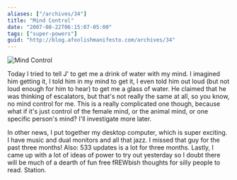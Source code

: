 ```yaml
---
aliases: ["/archives/34"]
title: "Mind Control"
date: "2007-08-22T06:15:07-05:00"
tags: ["super-powers"]
guid: "http://blog.afoolishmanifesto.com/archives/34"
---
```

![Mind Control](/wp-content/uploads/2007/08/mindcontrol2.png)

Today I tried to tell J' to get me a drink of water with my mind. I imagined him getting it, I told him in my mind to get it, I even told him out loud (but not loud enough for him to hear) to get me a glass of water. He claimed that he was thinking of escalators, but that's not really the same at all, so you know, no mind control for me. This is a really complicated one though, because what if it's just control of the female mind, or the animal mind, or one specific person's mind? I'll investigate more later.

In other news, I put together my desktop computer, which is super exciting. I have music and dual monitors and all that jazz. I missed that guy for the past three months! Also: 533 updates is a lot for three months. Lastly, I came up with a lot of ideas of power to try out yesterday so I doubt there will be much of a dearth of fun free fREWbish thoughts for silly people to read. Station.
